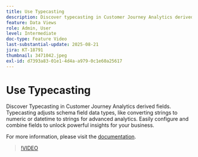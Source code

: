 ```yaml
---
title: Use Typecasting
description: Discover typecasting in Customer Journey Analytics derived fields.
feature: Data Views
role: Admin, User
level: Intermediate
doc-type: Feature Video
last-substantial-update: 2025-08-21
jira: KT-18791
thumbnail: 3471042.jpeg
exl-id: d7393a83-01e1-4d4a-a979-0c1e60a25617
---
```

# Use Typecasting

Discover Typecasting in Customer Journey Analytics derived fields. Typecasting adjusts schema field data types, like converting strings to numeric or datetime to strings for advanced analytics. Easily configure and combine fields to unlock powerful insights for your business.

For more information, please visit the [documentation](https://experienceleague.adobe.com/en/docs/analytics-platform/using/cja-dataviews/derived-fields).

>[!VIDEO](https://video.tv.adobe.com/v/3471042/?learn=on)
